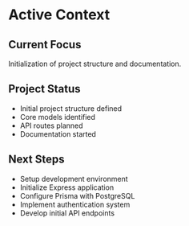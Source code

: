 # Active Context
## Current Focus
Initialization of project structure and documentation.

## Project Status
- Initial project structure defined
- Core models identified
- API routes planned
- Documentation started

## Next Steps
- Setup development environment
- Initialize Express application
- Configure Prisma with PostgreSQL
- Implement authentication system
- Develop initial API endpoints
